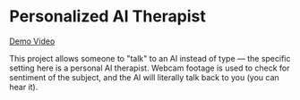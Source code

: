 # Personalized AI Therapist

[Demo Video](https://youtu.be/DLn32Ez4l8I)

This project allows someone to "talk" to an AI instead of type — the specific setting here is a personal AI therapist. Webcam footage is used to check for sentiment of the subject, and the AI will literally talk back to you (you can hear it).
